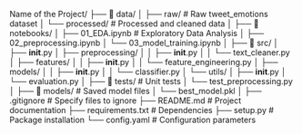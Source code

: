 Name of the Project/
├── 📂 data/
│   ├── raw/                  # Raw tweet_emotions dataset
│   └── processed/            # Processed and cleaned data
│
├── 📂 notebooks/
│   ├── 01_EDA.ipynb         # Exploratory Data Analysis
│   ├── 02_preprocessing.ipynb
│   └── 03_model_training.ipynb
│
├── 📂 src/
│   ├── __init__.py
│   ├── preprocessing/
│   │   ├── __init__.py
│   │   └── text_cleaner.py
│   ├── features/
│   │   ├── __init__.py
│   │   └── feature_engineering.py
│   ├── models/
│   │   ├── __init__.py
│   │   └── classifier.py
│   └── utils/
│       ├── __init__.py
│       └── evaluation.py
│
├── 📂 tests/                 # Unit tests
│   └── test_preprocessing.py
│
├── 📂 models/               # Saved model files
│   └── best_model.pkl
│
├── .gitignore              # Specify files to ignore
├── README.md               # Project documentation
├── requirements.txt        # Dependencies
├── setup.py               # Package installation
└── config.yaml            # Configuration parameters